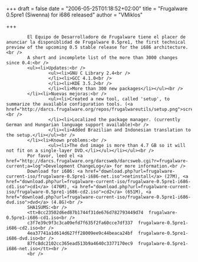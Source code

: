 
+++
draft = false
date = "2006-05-25T01:18:52+02:00"
title = "Frugalware 0.5pre1 (Siwenna) for i686 released"
author = "VMiklos"

+++

            El Equipo de Desarrolladore de Frugalware tiene el placer de anunciar la disponiblidad de Frugalware 0.5pre1, the first technical preview of the upcoming 0.5 stable release for the i686 architecture.<br />
            A short and incomplete list of the more than 3000 changes since 0.4:<br />
            <ul><li>Updates:<br />
                    <ul><li>GNU C Library 2.4<br />
                    </li><li>GCC 4.1.0<br />
                    </li><li>KDE 3.5.2<br />
                    </li><li>More than 300 new packages</li></ul><br />
            </li><li>Nuevas mejoras:<br />
                    <ul><li>Created a new tool, called 'setup', to summarize the available configuration tools. (<a href="http://darcs.frugalware.org/repos/frugalwareutils/setup.png">screenshot</a>)<br />
                    </li><li>Localized the package manager. (currently German and Hungarian language support available)<br />
                    </li><li>Added Brazilian and Indonesian translation to the setup.</li></ul><br />
            </li><li>Known problems:<br />
                    <ul><li>The dvd image is more than 4.7 GB so it will not fit on a single-layer DVD.</li></ul></li></ul><br />
            Por favor, leed el <a href="http://darcs.frugalware.org/darcsweb/darcsweb.cgi?r=frugalware-current;a=log">Development ChangeLog</a> for more information.<br />
            Download for i686: <a href="download.php?url=frugalware-current-iso/frugalware-0.5pre1-i686-net.iso">netinstall</a> (27M), <a href="download.php?url=frugalware-current-iso/frugalware-0.5pre1-i686-cd1.iso">cd1</a> (476M), <a href="download.php?url=frugalware-current-iso/frugalware-0.5pre1-i686-cd2.iso">cd2</a> (651M), <a href="download.php?url=frugalware-current-iso/frugalware-0.5pre1-i686-dvd.iso">dvd</a> (4.8G)<br />
            SHA1SUMS:<br />
            <tt>8cc23502d6ed87b1744f31de676d782793449d74  frugalware-0.5pre1-i686-cd1.iso<br />
            c3f7e39c9f3c3ca09efd7f635f2fa60cce7df337  frugalware-0.5pre1-i686-cd2.iso<br />
            4ea37741a1d614d627ff28009ee9c44beaca24bf  frugalware-0.5pre1-i686-dvd.iso<br />
            87fc8dc2102cc365ead513b9a4640c3377170ec9  frugalware-0.5pre1-i686-net.iso</tt><br />
            <br />
            
        